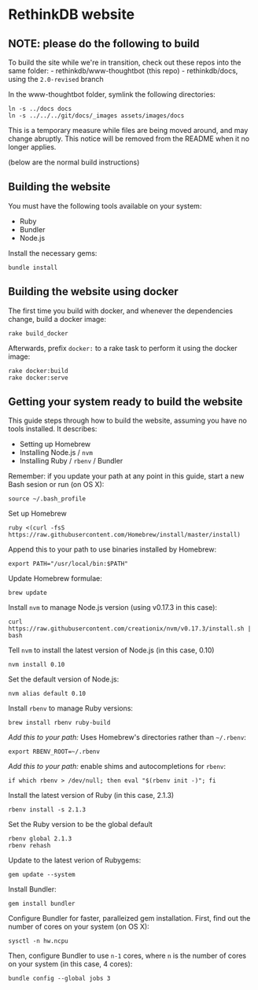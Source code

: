 RethinkDB website
===

## NOTE: please do the following to build

To build the site while we're in transition, check out these repos into the same folder:
    - rethinkdb/www-thoughtbot (this repo)
    - rethinkdb/docs, using the `2.0-revised` branch

In the www-thoughtbot folder, symlink the following directories:

```
ln -s ../docs docs
ln -s ../../../git/docs/_images assets/images/docs
```

This is a temporary measure while files are being moved around, and may change abruptly. This notice will be removed from the README when it no longer applies.

(below are the normal build instructions)

## Building the website

You must have the following tools available on your system:

- Ruby
- Bundler
- Node.js

Install the necessary gems:
```
bundle install
```

## Building the website using docker

The first time you build with docker, and whenever the dependencies change, build a docker image:

```
rake build_docker
```

Afterwards, prefix `docker:` to a rake task to perform it using the docker image:

```
rake docker:build
rake docker:serve
```


## Getting your system ready to build the website

This guide steps through how to build the website, assuming you have no tools installed. It describes:

- Setting up Homebrew
- Installing Node.js / `nvm`
- Installing Ruby / `rbenv` / Bundler


Remember: if you update your path at any point in this guide, start a new Bash
sesion or run (on OS X):
```
source ~/.bash_profile
```

Set up Homebrew
```
ruby <(curl -fsS https://raw.githubusercontent.com/Homebrew/install/master/install)
```

Append this to your path to use binaries installed by Homebrew:
```
export PATH="/usr/local/bin:$PATH"
```

Update Homebrew formulae:
```
brew update
```

Install `nvm` to manage Node.js version (using v0.17.3 in this case):
```
curl https://raw.githubusercontent.com/creationix/nvm/v0.17.3/install.sh | bash
```

Tell `nvm` to install the latest version of Node.js (in this case, 0.10)
```
nvm install 0.10
```

Set the default version of Node.js:
```
nvm alias default 0.10
```

Install `rbenv` to manage Ruby versions:
```
brew install rbenv ruby-build
```

*Add this to your path:* Uses Homebrew's directories rather than `~/.rbenv`:
```
export RBENV_ROOT=~/.rbenv
```

*Add this to your path:* enable shims and autocompletions for `rbenv`:
```
if which rbenv > /dev/null; then eval "$(rbenv init -)"; fi
```

Install the latest version of Ruby (in this case, 2.1.3)
```
rbenv install -s 2.1.3
```

Set the Ruby version to be the global default
```
rbenv global 2.1.3
rbenv rehash
```

Update to the latest verion of Rubygems:
```
gem update --system
```

Install Bundler:
```
gem install bundler
```

Configure Bundler for faster, paralleized gem installation. First, find out the number of cores on your system (on OS X):
```
sysctl -n hw.ncpu
```

Then, configure Bundler to use `n-1` cores, where `n` is the number of cores on your system (in this case, 4 cores):
```
bundle config --global jobs 3
```
